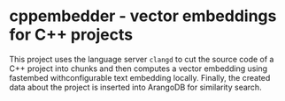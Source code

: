 # cppembedder - vector embeddings for C++ projects

This project uses the language server `clangd` to cut the source code of a
C++ project into chunks and then computes a vector embedding using fastembed
withconfigurable text embedding locally. Finally, the created data about
the project is inserted into ArangoDB for similarity search.
